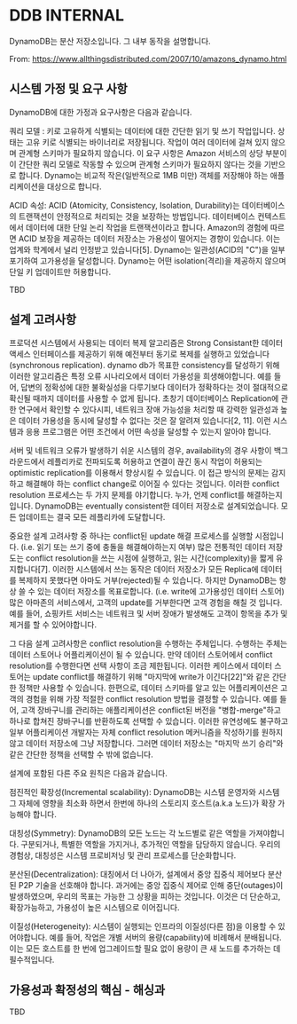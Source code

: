 # DDB INTERNAL

DynamoDB는 분산 저장소입니다. 그 내부 동작을 설명합니다.

From: https://www.allthingsdistributed.com/2007/10/amazons_dynamo.html

## 시스템 가정 및 요구 사항

DynamoDB에 대한 가정과 요구사항은 다음과 같습니다.

쿼리 모델 : 키로 고유하게 식별되는 데이터에 대한 간단한 읽기 및 쓰기 작업입니다. 상태는 고유 키로 식별되는 바이너리로 저장됩니다. 작업이 여러 데이터에 걸쳐 있지 않으며 관계형 스키마가 필요하지 않습니다. 이 요구 사항은 Amazon 서비스의 상당 부분이 이 간단한 쿼리 모델로 작동할 수 있으며 관계형 스키마가 필요하지 않다는 것을 기반으로 합니다. Dynamo는 비교적 작은(일반적으로 1MB 미만) 객체를 저장해야 하는 애플리케이션을 대상으로 합니다.

ACID 속성: ACID (Atomicity, Consistency, Isolation, Durability)는 데이터베이스의 트랜잭션이 안정적으로 처리되는 것을 보장하는 방법입니다. 데이터베이스 컨텍스트에서 데이터에 대한 단일 논리 작업을 트랜잭션이라고 합니다. Amazon의 경험에 따르면 ACID 보장을 제공하는 데이터 저장소는 가용성이 떨어지는 경향이 있습니다. 이는 업계와 학계에서 널리 인정받고 있습니다[5]. Dynamo는 일관성(ACID의 "C")을 일부 포기하여 고가용성을 달성합니다. Dynamo는 어떤 isolation(격리)을 제공하지 않으며 단일 키 업데이트만 허용합니다.

TBD

## 설계 고려사항

프로덕션 시스템에서 사용되는 데이터 복제 알고리즘은 Strong Consistant한 데이터 액세스 인터페이스를 제공하기 위해 예전부터 동기로 복제를 실행하고 있었습니다(synchronous replication). dynamo db가 목표한 consistency를 달성하기 위해 이러한 알고리즘은 특정 오류 시나리오에서 데이터 가용성을 희생해야합니다. 예를 들어, 답변의 정확성에 대한 불확실성을 다루기보다 데이터가 정확하다는 것이 절대적으로 확신될 때까지 데이터를 사용할 수 없게 됩니다. 초창기 데이터베이스 Replication에 관한 연구에서 확인할 수 있다시피, 네트워크 장애 가능성을 처리할 때 강력한 일관성과 높은 데이터 가용성을 동시에 달성할 수 없다는 것은 잘 알려져 있습니다[2, 11]. 이런 시스템과 응용 프로그램은 어떤 조건에서 어떤 속성을 달성할 수 있는지 알아야 합니다.

서버 및 네트워크 오류가 발생하기 쉬운 시스템의 경우, availability의 경우 사항이 백그라운드에서 레플리카로 전파되도록 허용하고 연결이 끊긴 동시 작업이 허용되는 optimistic replication를 이용해서 향상시킬 수 있습니다. 이 접근 방식의 문제는 감지하고 해결해야 하는 conflict change로 이어질 수 있다는 것입니다. 이러한 conflict resolution 프로세스는 두 가지 문제를 야기합니다. 누가, 언제 conflict를 해결하는지입니다. DynamoDB는 eventually consistent한 데이터 저장소로 설계되었습니다. 모든 업데이트는 결국 모든 레플리카에 도달합니다.

중요한 설계 고려사항 중 하나는 conflict된 update 해결 프로세스를 실행할 시점입니다. (i.e. 읽기 또는 쓰기 중에 충돌을 해결해야하는지 여부) 많은 전통적인 데이터 저장도는 conflict resolution을 쓰는 시점에 실행하고, 읽는 시간(complexity)을 짧게 유지합니다[7]. 이러한 시스템에서 쓰는 동작은 데이터 저장소가 모든 Replica에 데이터를 복제하지 못했다면 아마도 거부(rejected)될 수 있습니다. 하지만 DynamoDB는 항상 쓸 수 있는 데이터 저장소를 목표로합니다. (i.e. write에 고가용성인 데이터 스토어) 많은 아마존의 서비스에서, 고객의 update를 거부한다면 고객 경험을 해칠 것 입니다. 예를 들어, 쇼핑카트 서비스는 네트워크 및 서버 장애가 발생해도 고객이 항목을 추가 및 제거를 할 수 있어야합니다.

그 다음 설계 고려사항은 conflict resolution을 수행하는 주체입니다. 수행하는 주체는 데이터 스토어나 어플리케이션이 될 수 있습니다. 만약 데이터 스토어에서 conflict resolution를 수행한다면 선택 사항이 조금 제한됩니다. 이러한 케이스에서 데이터 스토어는 update conflict를 해결하기 위해 "마지막에 write가 이긴다[22]"와 같은 간단한 정책만 사용할 수 있습니다. 한편으로, 데이터 스키마를 알고 있는 어플리케이션은  고객의 경험을 위해 가장 적절한 conflict resolution 방법을 결정할 수 있습니다. 예를 들어, 고객 장바구니를 관리하는 애플리케이션은 conflict된 버전을 "병합-merge"하고 하나로 합쳐진 장바구니를 반환하도록 선택할 수 있습니다. 이러한 유연성에도 불구하고 일부 어플리케이션 개발자는 자체 conflict resolution 메커니즘을 작성하기를 원하지 않고 데이터 저장소에 그냥 저장합니다. 그러면 데이터 저장소는 "마지막 쓰기 승리"와 같은 간단한 정책을 선택할 수 밖에 없습니다.

설계에 포함된 다른 주요 원칙은 다음과 같습니다.

점진적인 확장성(Incremental scalability): DynamoDB는 시스템 운영자와 시스템 그 자체에 영향을 최소화 하면서 한번에 하나의 스토리지 호스트(a.k.a 노드)가 확장 가능해야 합니다.

대칭성(Symmetry): DynamoDB의 모든 노드는 각 노드별로 같은 역할을 가져야합니다. 구분되거나, 특별한 역할을 가지거나, 추가적인 역할을 담당하지 않습니다. 우리의 경험상, 대칭성은 시스템 프로비저닝 및 관리 프로세스를 단순화합니다.

분산된(Decentralization): 대칭에서 더 나아가, 설계에서 중앙 집중식 제어보다 분산된 P2P 기술을 선호해야 합니다. 과거에는 중앙 집중식 제어로 인해 중단(outages)이 발생하였으며, 우리의 목표는 가능한 그 상황을 피하는 것입니다. 이것은 더 단순하고, 확장가능하고, 가용성이 높은 시스템으로 이어집니다.

이질성(Heterogeneity): 시스템이 실행되는 인프라의 이질성(다른 점)을 이용할 수 있어야합니다. 예를 들어, 작업은 개별 서버의 용량(capability)에 비례해서 분배됩니다. 이는 모든 호스트를 한 번에 업그레이드할 필요 없이 용량이 큰 새 노드를 추가하는 데 필수적입니다.

## 가용성과 확정성의 핵심 - 해싱과 

TBD
